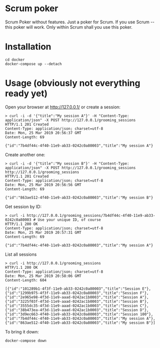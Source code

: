# Scrum poker
Scrum Poker without features. Just a poker for Scrum. If you use Scrum -- this poker will work. Only within Scrum shall you use this poker.

# Installation
```
cd docker
docker-compose up --detach
```

# Usage (obviously not everything ready yet)
Open your browser at http://127.0.0.1/ or create a session:
```
> curl -i -d '{"title":"My session A"}' -H "Content-Type: application/json" -X POST http://127.0.0.1/grooming_sessions
HTTP/1.1 201 Created
Content-Type: application/json; charset=utf-8
Date: Mon, 25 Mar 2019 20:56:37 GMT
Content-Length: 69

{"id":"7b4df44c-4f40-11e9-ab33-0242c0a80003","title":"My session A"}
```
Create another one:
```
> curl -i -d '{"title":"My session B"}' -H "Content-Type: application/json" -X POST http://127.0.0.1/grooming_sessions
http://127.0.0.1/grooming_sessions
HTTP/1.1 201 Created
Content-Type: application/json; charset=utf-8
Date: Mon, 25 Mar 2019 20:56:56 GMT
Content-Length: 69

{"id":"863ae512-4f40-11e9-ab33-0242c0a80003","title":"My session B"}
```
Get session by ID:
```
> curl -i http://127.0.0.1/grooming_sessions/7b4df44c-4f40-11e9-ab33-0242c0a80003 # Use your unique ID, of course
HTTP/1.1 200 OK
Content-Type: application/json; charset=utf-8
Date: Mon, 25 Mar 2019 20:57:31 GMT
Content-Length: 69

{"id":"7b4df44c-4f40-11e9-ab33-0242c0a80003","title":"My session A"}
```
List all sessions
```
> curl -i http://127.0.0.1/grooming_sessions                                     
HTTP/1.1 200 OK
Content-Type: application/json; charset=utf-8
Date: Mon, 25 Mar 2019 20:58:06 GMT
Content-Length: 604

[{"id":"101289b1-4f3f-11e9-ab33-0242c0a80003","title":"Session E"},{"id":"1299b975-4f3f-11e9-ab33-0242c0a80003","title":"Session F"},{"id":"2e965e98-4f3d-11e9-aaad-0242ac1b0003","title":"Session A"},{"id":"3225f03f-4f3d-11e9-aaad-0242ac1b0003","title":"Session B"},{"id":"3555dc35-4f3d-11e9-aaad-0242ac1b0003","title":"Session C"},{"id":"38b473ea-4f3d-11e9-aaad-0242ac1b0003","title":"Session D"},{"id":"3d9ec663-4f40-11e9-ab33-0242c0a80003","title":"Session 100"},{"id":"7b4df44c-4f40-11e9-ab33-0242c0a80003","title":"My session A"},{"id":"863ae512-4f40-11e9-ab33-0242c0a80003","title":"My session B"}]
```

To bring it down:
```
docker-compose down
```
